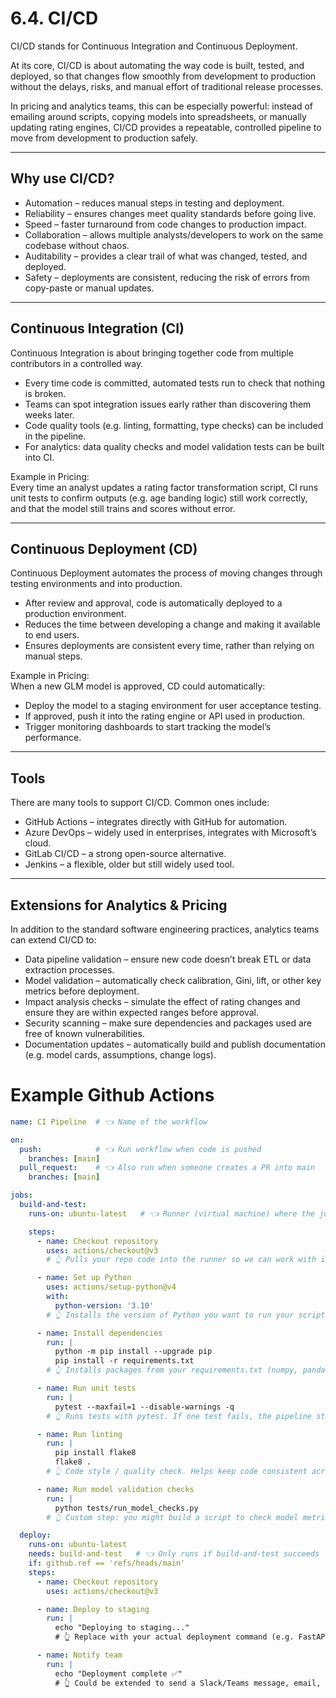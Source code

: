 # 6.4. CI/CD

CI/CD stands for Continuous Integration and Continuous Deployment.

At its core, CI/CD is about automating the way code is built, tested, and deployed, so that changes flow smoothly from development to production without the delays, risks, and manual effort of traditional release processes.

In pricing and analytics teams, this can be especially powerful: instead of emailing around scripts, copying models into spreadsheets, or manually updating rating engines, CI/CD provides a repeatable, controlled pipeline to move from development to production safely.

---

## Why use CI/CD?

- Automation – reduces manual steps in testing and deployment.  
- Reliability – ensures changes meet quality standards before going live.  
- Speed – faster turnaround from code changes to production impact.  
- Collaboration – allows multiple analysts/developers to work on the same codebase without chaos.  
- Auditability – provides a clear trail of what was changed, tested, and deployed.  
- Safety – deployments are consistent, reducing the risk of errors from copy-paste or manual updates.  

---

## Continuous Integration (CI)

Continuous Integration is about bringing together code from multiple contributors in a controlled way.

- Every time code is committed, automated tests run to check that nothing is broken.  
- Teams can spot integration issues early rather than discovering them weeks later.  
- Code quality tools (e.g. linting, formatting, type checks) can be included in the pipeline.  
- For analytics: data quality checks and model validation tests can be built into CI.  

Example in Pricing:  
Every time an analyst updates a rating factor transformation script, CI runs unit tests to confirm outputs (e.g. age banding logic) still work correctly, and that the model still trains and scores without error.

---

## Continuous Deployment (CD)

Continuous Deployment automates the process of moving changes through testing environments and into production.

- After review and approval, code is automatically deployed to a production environment.  
- Reduces the time between developing a change and making it available to end users.  
- Ensures deployments are consistent every time, rather than relying on manual steps.  

Example in Pricing:  
When a new GLM model is approved, CD could automatically:  
- Deploy the model to a staging environment for user acceptance testing.  
- If approved, push it into the rating engine or API used in production.  
- Trigger monitoring dashboards to start tracking the model’s performance.  

---

## Tools

There are many tools to support CI/CD. Common ones include:  

- GitHub Actions – integrates directly with GitHub for automation.  
- Azure DevOps – widely used in enterprises, integrates with Microsoft’s cloud.  
- GitLab CI/CD – a strong open-source alternative.  
- Jenkins – a flexible, older but still widely used tool.  

---

## Extensions for Analytics & Pricing

In addition to the standard software engineering practices, analytics teams can extend CI/CD to:  

- Data pipeline validation – ensure new code doesn’t break ETL or data extraction processes.  
- Model validation – automatically check calibration, Gini, lift, or other key metrics before deployment.  
- Impact analysis checks – simulate the effect of rating changes and ensure they are within expected ranges before approval.  
- Security scanning – make sure dependencies and packages used are free of known vulnerabilities.  
- Documentation updates – automatically build and publish documentation (e.g. model cards, assumptions, change logs).  


# Example Github Actions

```yaml
name: CI Pipeline  # 👈 Name of the workflow

on:
  push:            # 👈 Run workflow when code is pushed
    branches: [main]
  pull_request:    # 👈 Also run when someone creates a PR into main
    branches: [main]

jobs:
  build-and-test:
    runs-on: ubuntu-latest   # 👈 Runner (virtual machine) where the job runs

    steps:
      - name: Checkout repository
        uses: actions/checkout@v3
        # 👆 Pulls your repo code into the runner so we can work with it

      - name: Set up Python
        uses: actions/setup-python@v4
        with:
          python-version: '3.10'
        # 👆 Installs the version of Python you want to run your scripts with

      - name: Install dependencies
        run: |
          python -m pip install --upgrade pip
          pip install -r requirements.txt
        # 👆 Installs packages from your requirements.txt (numpy, pandas, polars, scikit-learn, etc.)

      - name: Run unit tests
        run: |
          pytest --maxfail=1 --disable-warnings -q
        # 👆 Runs tests with pytest. If one test fails, the pipeline stops.

      - name: Run linting
        run: |
          pip install flake8
          flake8 .
        # 👆 Code style / quality check. Helps keep code consistent across the team.

      - name: Run model validation checks
        run: |
          python tests/run_model_checks.py
        # 👆 Custom step: you might build a script to check model metrics, data integrity, or impact analysis

  deploy:
    runs-on: ubuntu-latest
    needs: build-and-test   # 👈 Only runs if build-and-test succeeds
    if: github.ref == 'refs/heads/main'
    steps:
      - name: Checkout repository
        uses: actions/checkout@v3

      - name: Deploy to staging
        run: |
          echo "Deploying to staging..."
          # 👆 Replace with your actual deployment command (e.g. FastAPI app, Azure pipeline, or rating engine API update)

      - name: Notify team
        run: |
          echo "Deployment complete ✅"
          # 👆 Could be extended to send a Slack/Teams message, email, etc.
```

